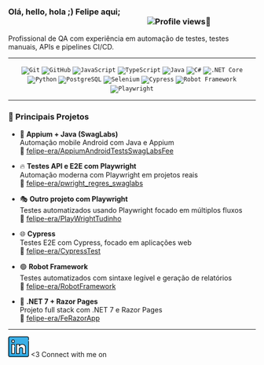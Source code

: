 ### Olá, hello, hola ;)   Felipe aqui;    &nbsp;&nbsp;&nbsp;&nbsp;&nbsp;&nbsp;&nbsp;&nbsp;&nbsp;&nbsp;&nbsp;&nbsp;&nbsp;&nbsp;&nbsp;&nbsp;&nbsp;&nbsp;&nbsp;&nbsp;&nbsp;&nbsp;&nbsp;&nbsp;&nbsp;&nbsp;&nbsp;&nbsp;&nbsp;&nbsp;&nbsp;&nbsp;&nbsp;&nbsp;&nbsp;&nbsp;&nbsp;&nbsp;&nbsp;&nbsp;&nbsp;&nbsp;&nbsp;&nbsp;&nbsp;&nbsp;&nbsp;&nbsp;&nbsp;&nbsp;&nbsp;&nbsp;&nbsp;&nbsp;&nbsp;&nbsp;&nbsp;&nbsp;&nbsp;&nbsp;&nbsp;&nbsp;&nbsp;&nbsp;&nbsp;&nbsp;&nbsp;&nbsp;&nbsp;&nbsp;&nbsp;&nbsp;                             <a href="https://github.com/felipe-era"></a> <img href="https://github.com/felipe-era" src="https://komarev.com/ghpvc/?username=felipe-era&color=blueviolet" alt="Profile views"/>🚀


Profissional de QA com experiência em automação de testes, testes manuais, APIs e pipelines CI/CD.

---

<div align="center">
	<code><img width="50" src="https://raw.githubusercontent.com/marwin1991/profile-technology-icons/refs/heads/main/icons/git.png" alt="Git" title="Git"/></code>
	<code><img width="50" src="https://raw.githubusercontent.com/marwin1991/profile-technology-icons/refs/heads/main/icons/github.png" alt="GitHub" title="GitHub"/></code>
	<code><img width="50" src="https://raw.githubusercontent.com/marwin1991/profile-technology-icons/refs/heads/main/icons/javascript.png" alt="JavaScript" title="JavaScript"/></code>
	<code><img width="50" src="https://raw.githubusercontent.com/marwin1991/profile-technology-icons/refs/heads/main/icons/typescript.png" alt="TypeScript" title="TypeScript"/></code>
	<code><img width="50" src="https://raw.githubusercontent.com/marwin1991/profile-technology-icons/refs/heads/main/icons/java.png" alt="Java" title="Java"/></code>
	<code><img width="50" src="https://raw.githubusercontent.com/marwin1991/profile-technology-icons/refs/heads/main/icons/c%23.png" alt="C#" title="C#"/></code>
	<code><img width="50" src="https://raw.githubusercontent.com/marwin1991/profile-technology-icons/refs/heads/main/icons/_net_core.png" alt=".NET Core" title=".NET Core"/></code>
	<code><img width="50" src="https://raw.githubusercontent.com/marwin1991/profile-technology-icons/refs/heads/main/icons/python.png" alt="Python" title="Python"/></code>
	<code><img width="50" src="https://raw.githubusercontent.com/marwin1991/profile-technology-icons/refs/heads/main/icons/postgresql.png" alt="PostgreSQL" title="PostgreSQL"/></code>
	<code><img width="50" src="https://raw.githubusercontent.com/marwin1991/profile-technology-icons/refs/heads/main/icons/selenium.png" alt="Selenium" title="Selenium"/></code>
	<code><img width="50" src="https://raw.githubusercontent.com/marwin1991/profile-technology-icons/refs/heads/main/icons/cypress.png" alt="Cypress" title="Cypress"/></code>
	<code><img width="50" src="https://raw.githubusercontent.com/marwin1991/profile-technology-icons/refs/heads/main/icons/robot_framework.png" alt="Robot Framework" title="Robot Framework"/></code>
	<code><img width="50" src="https://raw.githubusercontent.com/marwin1991/profile-technology-icons/refs/heads/main/icons/playwright.png" alt="Playwright" title="Playwright"/></code>
</div>

---

### 🧪 Principais Projetos

- 📱 **Appium + Java (SwagLabs)**<br>
  Automação mobile Android com Java e Appium<br>
  🔗 [felipe-era/AppiumAndroidTestsSwagLabsFee](https://github.com/felipe-era/AppiumAndroidTestsSwagLabsFee)

- 🔥 **Testes API e E2E com Playwright**<br>
  Automação moderna com Playwright em projetos reais<br>
  🔗 [felipe-era/pwright_regres_swaglabs](https://github.com/felipe-era/pwright_regres_swaglabs)

- 🎭 **Outro projeto com Playwright**<br>
  Testes automatizados usando Playwright focado em múltiplos fluxos<br>
  🔗 [felipe-era/PlayWrightTudinho](https://github.com/felipe-era/PlayWrightTudinho)

- 🌐 **Cypress**<br>
  Testes E2E com Cypress, focado em aplicações web<br>
  🔗 [felipe-era/CypressTest](https://github.com/felipe-era/CypressTest)

- 🟢 **Robot Framework**<br>
  Testes automatizados com sintaxe legível e geração de relatórios<br>
  🔗 [felipe-era/RobotFramework](https://github.com/felipe-era/RobotFramework)

- 🧩 **.NET 7 + Razor Pages**<br>
  Projeto full stack com .NET 7 e Razor Pages<br>
  🔗 [felipe-era/FeRazorApp](https://github.com/felipe-era/FeRazorApp)



---
<a href="https://www.linkedin.com/in/felipeera/"><img src="https://raw.githubusercontent.com/felipe-era/felipe-era/main/linkedin.png" width="42"></img></a> <3 Connect with me on 



<!--
**felipe-era/felipe-era** is a ✨ _special_ ✨ repository because its `README.md` (this file) appears on your GitHub profile.

Here are some ideas to get you started:

- 🔭 I’m currently working on ...
- 🌱 I’m currently learning ...
- 👯 I’m looking to collaborate on ...
- 🤔 I’m looking for help with ...
- 💬 Ask me about ...
- 📫 How to reach me: ...
- 😄 Pronouns: ...
- ⚡ Fun fact: ...
-->
